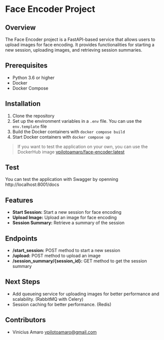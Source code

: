 # Face Encoder Project

## Overview
The Face Encoder project is a FastAPI-based service that allows users to upload images for face encoding. It provides functionalities for starting a new session, uploading images, and retrieving session summaries.

## Prerequisites
- Python 3.6 or higher
- Docker
- Docker Compose

## Installation
1. Clone the repository
2. Set up the environment variables in a `.env` file. You can use the `env.template` file
3. Build the Docker containers with `docker compose build`
4. Start Docker containers with `docker compose up`

> If you want to test the application on your own, you can use the DockerHub image [vpilotoamaro/face-encoder:latest](https://hub.docker.com/r/vpilotoamaro/face-encoder/tags)

## Test
You can test the application with Swagger by openning http://localhost:8001/docs

## Features
- **Start Session:** Start a new session for face encoding
- **Upload Image:** Upload an image for face encoding
- **Session Summary:** Retrieve a summary of the session

## Endpoints
- **/start_session:** POST method to start a new session
- **/upload:** POST method to upload an image
- **/session_summary/{session_id}:** GET method to get the session summary

## Next Steps
- Add queueing service for uploading images for better performance and scalability. (RabbitMQ with Celery)
- Session caching for better performance. (Redis)

## Contributors
- Vinicius Amaro <vpilotoamaro@gmail.com>
